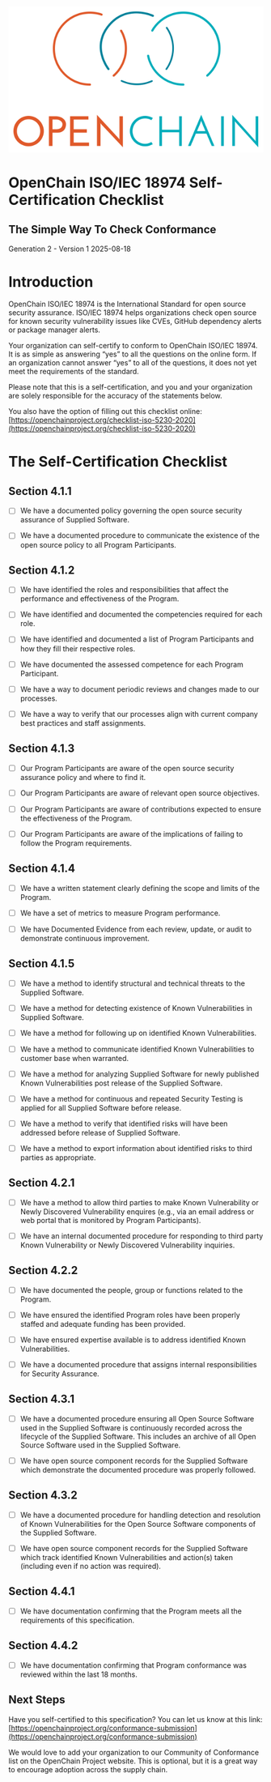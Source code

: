 ![](./media/image1.png "OpenChain logo")

# OpenChain ISO/IEC 18974 Self-Certification Checklist
## The Simple Way To Check Conformance

Generation 2 - Version 1
2025-08-18

# Introduction

OpenChain ISO/IEC 18974 is the International Standard for open source security assurance. ISO/IEC 18974 helps organizations check open source for known security vulnerability issues like CVEs, GitHub dependency alerts or package manager alerts.

Your organization can self-certify to conform to OpenChain ISO/IEC 18974. It is as simple as answering “yes” to all the questions on the online form. If an organization cannot answer “yes” to all of the questions, it does not yet meet the requirements of the standard.

Please note that this is a self-certification, and you and your organization are solely responsible for the accuracy of the statements below.

You also have the option of filling out this checklist online:
[https://openchainproject.org/checklist-iso-5230-2020](https://openchainproject.org/checklist-iso-5230-2020)

# The Self-Certification Checklist

## Section 4.1.1

- [ ]  We have a documented policy governing the open source security assurance of Supplied Software.

- [ ]  We have a documented procedure to communicate the existence of the open source policy to all Program Participants.

## Section 4.1.2

- [ ] We have identified the roles and responsibilities that affect the performance and effectiveness of the Program.

- [ ] We have identified and documented the competencies required for each role.

- [ ] We have identified and documented a list of Program Participants and how they fill their respective roles.

- [ ] We have documented the assessed competence for each Program Participant.

- [ ] We have a way to document periodic reviews and changes made to our processes.

- [ ] We have a way to verify that our processes align with current company best practices and staff assignments.

## Section 4.1.3

- [ ] Our Program Participants are aware of the open source security assurance policy and where to find it.

- [ ] Our Program Participants are aware of relevant open source objectives.

- [ ] Our Program Participants are aware of contributions expected to ensure the effectiveness of the Program.

- [ ] Our Program Participants are aware of the implications of failing to follow the Program requirements.

## Section 4.1.4

- [ ] We have a written statement clearly defining the scope and limits of the Program.

- [ ] We have a set of metrics to measure Program performance.

- [ ] We have Documented Evidence from each review, update, or audit to demonstrate continuous improvement.

## Section 4.1.5

- [ ] We have a method to identify structural and technical threats to the Supplied Software.

- [ ] We have a method for detecting existence of Known Vulnerabilities in Supplied Software.

- [ ] We have a method for following up on identified Known Vulnerabilities.

- [ ] We have a method to communicate identified Known Vulnerabilities to customer base when warranted.

- [ ] We have a method for analyzing Supplied Software for newly published Known Vulnerabilities post release of the Supplied Software.

- [ ] We have a method for continuous and repeated Security Testing is applied for all Supplied Software before release.

- [ ] We have a method to verify that identified risks will have been addressed before release of Supplied Software.

- [ ] We have a method to export information about identified risks to third parties as appropriate.

## Section 4.2.1

- [ ] We have a method to allow third parties to make Known Vulnerability or Newly Discovered Vulnerability enquires (e.g., via an email address or web portal that is monitored by Program Participants).

- [ ] We have an internal documented procedure for responding to third party Known Vulnerability or Newly Discovered Vulnerability inquiries.

## Section 4.2.2

- [ ] We have documented the people, group or functions related to the Program.

- [ ] We have ensured the identified Program roles have been properly staffed and adequate funding has been provided.

- [ ] We have ensured expertise available is to address identified Known Vulnerabilities.

- [ ] We have a documented procedure that assigns internal responsibilities for Security Assurance.

## Section 4.3.1

- [ ] We have a documented procedure ensuring all Open Source Software used in the Supplied Software is continuously recorded across the lifecycle of the Supplied Software. This includes an archive of all Open Source Software used in the Supplied Software.

- [ ] We have open source component records for the Supplied Software which demonstrate the documented procedure was properly followed.

## Section 4.3.2

- [ ] We have a documented procedure for handling detection and resolution of Known Vulnerabilities for the Open Source Software components of the Supplied Software.

- [ ] We have open source component records for the Supplied Software which track identified Known Vulnerabilities and action(s) taken (including even if no action was required).

## Section 4.4.1

- [ ] We have documentation confirming that the Program meets all the requirements of this specification.

## Section 4.4.2

- [ ] We have documentation confirming that Program conformance was reviewed within the last 18 months.

## Next Steps

Have you self-certified to this specification? You can let us know at this link:
[https://openchainproject.org/conformance-submission](https://openchainproject.org/conformance-submission)

We would love to add your organization to our Community of Conformance list on the OpenChain Project website. This is optional, but it is a great way to encourage adoption across the supply chain.